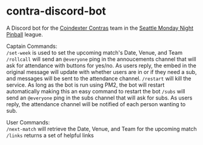 # contra-discord-bot

A Discord bot for the [Coindexter Contras](https://www.mondaynightpinball.com/teams/CDC) team in the [Seattle Monday Night Pinball](https://www.mondaynightpinball.com/) league.

Captain Commands:  
`/set-week` is used to set the upcoming match's Date, Venue, and Team  
`/rollcall` will send an `@everyone` ping in the annoucements channel that will ask for attendance with buttons for yes/no. As users reply, the embed in the original message will update with whether users are in or if they need a sub, and messages will be sent to the attendance channel.
`/restart` will kill the service. As long as the bot is run using PM2, the bot will restart automatically making this an easy command to restart the bot
`/subs` will send an `@everyone` ping in the subs channel that will ask for subs. As users reply, the attendance channel will be notified of each person wanting to sub.

User Commands:  
`/next-match` will retrieve the Date, Venue, and Team for the upcoming match  
`/links` returns a set of helpful links 
